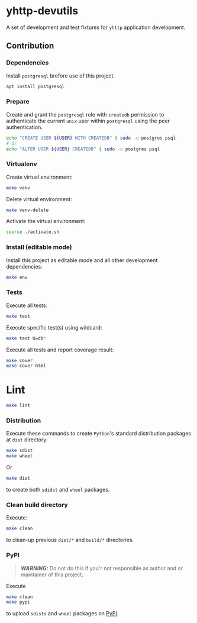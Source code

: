 # yhttp-devutils

A set of development and test fixtures for `yhttp` application development.


## Contribution

### Dependencies
Install `postgresql` brefore use of this project.
```bash
apt install postgresql
```

### Prepare

Create and grant the `postgresql` role with `createdb` permission to 
authenticate the current `unix` user within `postgresql` using the peer 
authentication.
```bash
echo "CREATE USER ${USER} WITH CREATEDB" | sudo -u postgres psql
# Or
echo "ALTER USER ${USER} CREATEDB" | sudo -u postgres psql
```

### Virtualenv

Create virtual environment:
```bash
make venv
```

Delete virtual environment:
```bash
make venv-delete
```

Activate the virtual environment:
```bash
source ./activate.sh
```


### Install (editable mode)
Install this project as editable mode and all other development dependencies:
```bash
make env
```


### Tests
Execute all tests:
```bash
make test
```

Execute specific test(s) using wildcard:
```bash
make test U=db*
```

Execute all tests and report coverage result:
```bash
make cover
make cover-html
```


# Lint
```bash
make lint
```


### Distribution
Execute these commands to create `Python`'s standard distribution packages
at `dist` directory:
```bash
make sdist
make wheel
```

Or 
```bash
make dist
```
to create both `sdidst` and `wheel` packages.


### Clean build directory
Execute: 
```bash
make clean
```
to clean-up previous `dist/*` and `build/*` directories.


### PyPI

> **_WARNING:_** Do not do this if you'r not responsible as author and 
> or maintainer of this project.

Execute
```bash
make clean
make pypi
```
to upload `sdists` and `wheel` packages on [PyPI](https://pypi.org).
